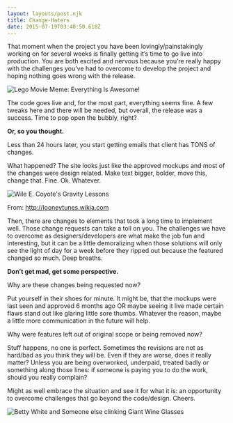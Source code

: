 ```yaml
---
layout: layouts/post.njk
title: Change-Haters
date: 2015-07-19T03:40:50.618Z
---
```

That moment when the project you have been lovingly/painstakingly working on for several weeks is finally getting it’s time to go live into production. You are both excited and nervous because you’re really happy with the challenges you’ve had to overcome to develop the project and hoping nothing goes wrong with the release.

![Lego Movie Meme: Everything Is Awesome!](/images/awesome.jpeg)

The code goes live and, for the most part, everything seems fine. A few tweaks here and there will be needed, but overall, the release was a success. Time to pop open the bubbly, right?

**Or, so you thought.**

Less than 24 hours later, you start getting emails that client has TONS of changes.

What happened? The site looks just like the approved mockups and most of the changes were design related. Make text bigger, bolder, move this, change that. Fine. Ok. Whatever.

![Wile E. Coyote's Gravity Lessons](/images/gravity-lessons.jpeg)

From: http://looneytunes.wikia.com

Then, there are changes to elements that took a long time to implement well. Those change requests can take a toll on you. The challenges we have to overcome as designers/developers are what make the job fun and interesting, but it can be a little demoralizing when those solutions will only see the light of day for a week before they ripped out because the featured changed so much. Deep breaths.

**Don’t get mad, get some perspective.**

Why are these changes being requested now?

Put yourself in their shoes for minute. It might be, that the mockups were last seen and approved 6 months ago OR maybe seeing it live made certain flaws stand out like glaring little sore thumbs. Whatever the reason, maybe a little more communication in the future will help.

Why were features left out of original scope or being removed now?

Stuff happens, no one is perfect. Sometimes the revisions are not as hard/bad as you think they will be. Even if they are worse, does it really matter? Unless you are being overworked, underpaid, treated badly or something along those lines: if someone is paying you to do the work, should you really complain?

Might as well embrace the situation and see it for what it is: an opportunity to overcome challenges that go beyond the code/design. Cheers.

![Betty White and Someone else clinking Giant Wine Glasses](/images/clink.gif)